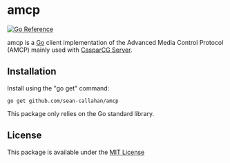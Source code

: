 amcp
====

[![Go Reference](https://pkg.go.dev/badge/github.com/sean-callahan/amcp.svg)](https://pkg.go.dev/github.com/sean-callahan/amcp)

amcp is a [Go](https://golang.org/) client implementation of the Advanced Media Control Protocol (AMCP) mainly used with [CasparCG Server](https://github.com/CasparCG/server).

Installation
------------

Install using the "go get" command:

    go get github.com/sean-callahan/amcp

This package only relies on the Go standard library.

License
-------

This package is available under the [MIT License](https://github.com/sean-callahan/amcp/blob/master/LICENSE)
